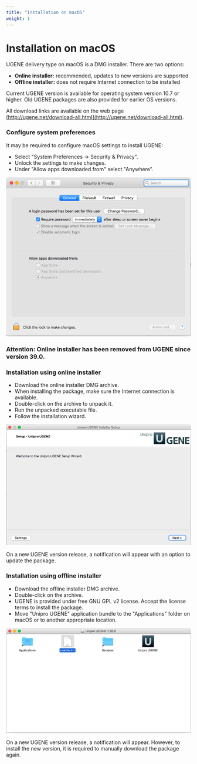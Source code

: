 ```yaml
---
title: "Installation on macOS"
weight: 1
---
```



# Installation on macOS

UGENE delivery type on macOS is a DMG installer. There are two options:

*   **Online installer:** recommended, updates to new versions are supported
*   **Offline installer:** does not require Internet connection to be installed

Current UGENE version is available for operating system version 10.7 or higher. Old UGENE packages are also provided for earlier OS versions.

All download links are available on the web page [http://ugene.net/download-all.html](http://ugene.net/download-all.html).

### Configure system preferences

It may be required to configure macOS settings to install UGENE:

*   Select "System Preferences -> Security & Privacy".
*   Unlock the settings to make changes.
*   Under "Allow apps downloaded from" select "Anywhere".


![](/images/65929244/65929245.png)

### Attention: **O**nline installer has been removed from UGENE since version 39.0.

### Installation using online installer

*   Download the online installer DMG archive.
*   When installing the package, make sure the Internet connection is available.
*   Double-click on the archive to unpack it.
*   Run the unpacked executable file.
*   Follow the installation wizard.


![](/images/65929244/65929246.png)

On a new UGENE version release, a notification will appear with an option to update the package.

### Installation using offline installer

*   Download the offline installer DMG archive.
*   Double-click on the archive.
*   UGENE is provided under free GNU GPL v2 license. Accept the license terms to install the package.
*   Move "Unipro UGENE" application bundle to the "Applications" folder on macOS or to another appropriate location.


![](/images/65929244/65929247.png)

On a new UGENE version release, a notification will appear. However, to install the new version, it is required to manually download the package again.

